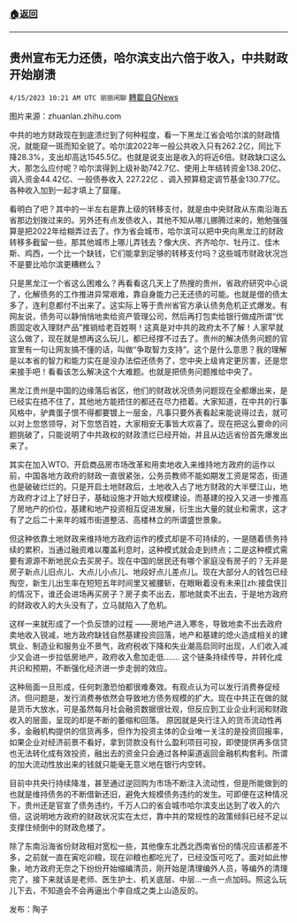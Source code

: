 ###  [:house:返回](README.md)
---


## 贵州宣布无力还债，哈尔滨支出六倍于收入，中共财政开始崩溃
`4/15/2023 10:21 AM UTC 丽丽闲聊` [轉載自GNews](https://gnews.org/articles/1136125)

图片来源：zhuanlan.zhihu.com  

中共的地方财政现在到底溃烂到了何种程度，看一下黑龙江省会哈尔滨的财政情况，就能窥一斑而知全貌了。哈尔滨2022年一般公共收入只有262.2亿，同比下降28.3%，支出却高达1545.5亿。也就是说支出是收入的将近6倍。财政缺口这么大，那怎么应付呢？哈尔滨得到上级补助742.7亿、使用上年结转资金138.20亿、调入资金44.42亿、一般债券收入 227.22亿 、调入预算稳定调节基金130.77亿。各种收入加到一起才填上了窟窿。  
 
 看明白了吧？其中的一半左右是靠上级的转移支付，就是由中央财政从东南沿海五省那边划拨过来的。另外还有点发债收入，其他不知从哪儿挪腾过来的，勉勉强强算是把2022年给糊弄过去了。作为省会城市，哈尔滨可以把中央向黑龙江的财政转移多截留一些，那其他城市上哪儿弄钱去？像大庆、齐齐哈尔、牡丹江、佳木斯、鸡西，一个比一个缺钱，它们能拿到足够的转移支付吗？这些城市财政状况岂不是要比哈尔滨更糟糕么？  

只是黑龙江一个省这么困难么？再看看这几天上了热搜的贵州，省政府研究中心说了，化解债务的工作推进异常艰难，靠自身能力己无还债的可能。也就是借的债太多了，连利息都付不出来了。这实际上等于贵州省官方承认债务危机正式爆发。有网友说，债务可以静悄悄地卖给资产管理公司，然后再打包卖给银行做成所谓“优质固定收入理财产品”推销给老百姓啊！这真是对中共的政府太不了解！人家早就这么做了，现在就是想再这么玩儿，都已经撑不过去了。贵州的解决债务问题的官宣里有一句让网友搞不懂的话，叫做“争取智力支持”。这个是什么意思？我的理解是以本省的智力和能力实在是没办法偿还债务了，您中央上级肯定更厉害，还是您来接手吧！看看该怎么解决这个大难题。也就是把债务问题推给中央了。  

黑龙江贵州是中国的边缘落后省区，他们的财政状况债务问题现在全都爆出来，是已经实在捂不住了，其他地方能捂住的都还在尽力捂着。大家知道，在中共的行事风格中，驴粪蛋子恨不得都要镀上一层金，凡事只要外表看起来能说得过去，就可以对上忽悠领导，对下忽悠百姓，大家相安无事皆大欢喜了。现在把这么要命的问题挑破了，只能说明了中共政权的财政溃烂已经开始，并且从边远省份首先爆发出来了。  

其实在加入WTO、开启商品房市场改革和用卖地收入来维持地方政府的运作以前，中国各地方政府的财政一直很紧张，公务员教师不能如期发工资是常态，街道也是破破烂烂的。只是开启土地财政后，土地收入占了地方财政的大半壁江山，地方政府才过上了好日子，基础设施才开始大规模建设。而基建的投入又进一步推高了房地产的价位，基建和地产投资相互促进发展，衍生出大量的就业和需求，这才有了之后二十来年的城市街道整洁、高楼林立的所谓盛世景象。  

但这种依靠土地财政来维持地方政府运作的模式却是不可持续的，一是随着债务持续的累积，当通过融资难以覆盖利息时，这种模式就会走到终点；二是这种模式需要有源源不断地民众去买房子。现在中国的居民还有哪个家庭没有房子的？无非是房子新点儿旧点儿、大点儿小点儿、地段好点儿差点儿。现在大部分人的钱包已经掏空，新生儿出生率在短短五年时间里又被腰斩，在眼瞅着没有未来[[zh:接盘侠]]的情况下，谁还会进场再买房子？房子卖不出去，那地就卖不出去，于是地方政府的财政收入的大头没有了，立马就陷入了危机。  

这样一来就形成了一个负反馈的过程 ——房地产进入寒冬，导致地卖不出去政府卖地收入锐减，地方政府缺钱自然基建投资回落，地产和基建的熄火造成相关的建筑业、制造业和服务业不景气，政府税收下降和失业潮高启同时出现，人们收入减少又会进一步拉低房地产，政府收入愈加走低....... 这个链条持续传导，并转化成共识和预期，不断强化经济进一步走弱的效应。  

这种局面一旦形成，任何刺激恐怕都很难奏效。有观点认为可以发行消费券促经济。但问题是，发行消费券依然会导致地方债务规模的扩大。现在中共正在做的就是货币大放水，可是虽然每月社会融资数据很壮观，但反应到工业企业利润和财政收入的层面，呈现的却是不断的萎缩和回落。 原因就是央行注入的货币流动性再多，金融机构提供的信货再多，但作为投资主体的企业唯一关注的是投资回报率，如果企业对经济前景不看好，拿到贷款没有什么盈利项目可投，即使提供再多信贷也无法转化成有效投资，融出去的资金只会通过各种渠道返回金融机构套利。所谓的加大流动性放出来的钱就只能毫无意义地在银行内空转。  

目前中共央行持续降准，甚至通过逆回购为市场不断注入流动性，但是所能做到的也就是维持债务的不断借新还旧，避免大规模债务违约的发生。可即便在这种情况下，贵州还是官宣了债务违约，千万人口的省会城市哈尔滨支出达到了收入的六倍，这说明地方政府的财政状况实在太烂，靠中共的常规性的政策倾斜已经不足以支撑住倾倒中的财政危楼了。  

除了东南沿海省份财政相对宽松一些，其他像东北西北西南省份的情况应该都差不多，之前就一直在寅吃卯粮，现在卯粮也都吃光了，已经没饭可吃了。面对如此惨象，地方政府无奈之下纷纷开始缩编清员，刚开始是清理编外人员，等编外的清理完了，接下来就该是老师、医生护士、机关底层、中层…一点一点加码。照这么玩儿下去，不知道会不会再逼出个李自成之类上山造反的。  

发布：陶子



